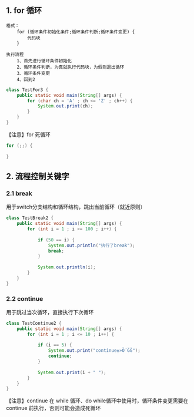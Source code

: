 ## 1. for 循环

```shell
格式：
	for (循环条件初始化条件;循环条件判断;循环条件变更) {
		代码块
	}
	
执行流程
	1、首先进行循环条件初始化
	2、循环条件判断，为真就执行代码块，为假则退出循环
	3、循环条件变更
	4、回到2
```

```java
class TestFor3 {
	public static void main(String[] args) {
		for (char ch = 'A' ; ch <= 'Z' ; ch++) {
			System.out.print(ch);
		}
	}
}
```

【注意】for 死循环

```java
for (;;) {
    
}
```

## 2. 流程控制关键字

### 2.1 break

用于switch分支结构和循环结构，跳出当前循环（就近原则）

```java
class TestBreak2 {
	public static void main(String[] args) {
		for (int i = 1 ; i <= 100 ; i++) {
			
			if (50 == i) {
				System.out.println("执行了break");
				break;
			}
			
			System.out.println(i);
		}
	}
}
```

### 2.2 continue

用于跳过当次循环，直接执行下次循环

```java
class TestContinue2 {
	public static void main(String[] args) {
		for (int i = 1 ; i <= 10 ; i++) {
			
			if (i == 5) {
				System.out.print("continue±»Ö´ĞĞ");
				continue;
			}
			
			System.out.print(i + " ");
		}
	}
}
```

【注意】continue 在 while 循环、do while循环中使用时，循环条件变更需要在 continue 前执行，否则可能会造成死循环


